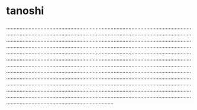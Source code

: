 # tanoshi

........................................................................................................................................................................................................................................................................................................................................................................................................................................................................................................................................................................................................................................................................................................................................................................................................................................................................................................................................................................................................................................................................................................................................................................................................................................................................................................................................................................................................................................................................................................................................................................................................................